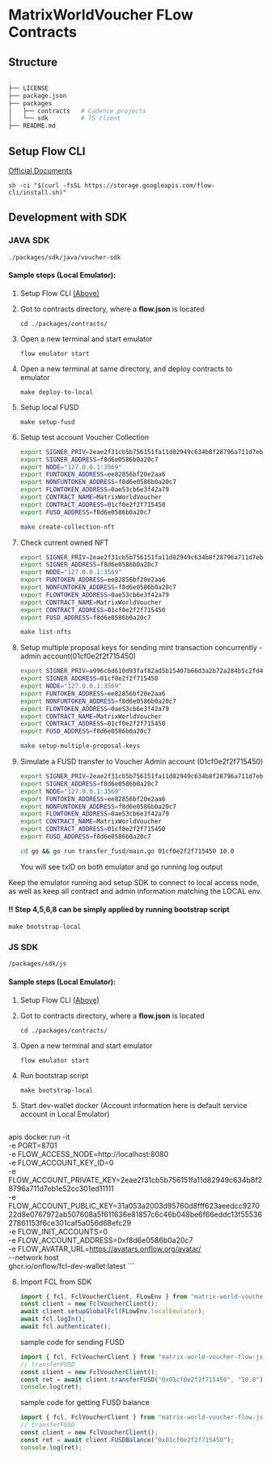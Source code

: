 # MatrixWorldVoucher FLow Contracts

## Structure
```bash
.
├── LICENSE
├── package.json
├── packages
│   ├── contracts   # Cadence projects
│   └── sdk         # TS client
├── README.md
```
## Setup Flow CLI
[Official Documents](https://docs.onflow.org/flow-cli/install/)
```
sh -ci "$(curl -fsSL https://storage.googleapis.com/flow-cli/install.sh)"
```
## Development with SDK

### JAVA SDK

`./packages/sdk/java/voucher-sdk`

#### Sample steps (Local Emulator):
1. Setup Flow CLI [(Above)](#setup-flow-cli)
2. Got to contracts directory, where a **flow.json** is located
    
    `cd ./packages/contracts/`

3. Open a new terminal and start emulator

    `flow emulator start`

4. Open a new terminal at same directory, and deploy contracts to emulator 

    `make deploy-to-local`

5. Setup local FUSD

    `make setup-fusd`

6. Setup test account Voucher Collection

    ```bash
    export SIGNER_PRIV=2eae2f31cb5b756151fa11d82949c634b8f28796a711d7eb1e52cc301ed11111
    export SIGNER_ADDRESS=f8d6e0586b0a20c7
    export NODE="127.0.0.1:3569"
    export FUNTOKEN_ADDRESS=ee82856bf20e2aa6
    export NONFUNTOKEN_ADDRESS=f8d6e0586b0a20c7
    export FLOWTOKEN_ADDRESS=0ae53cb6e3f42a79
    export CONTRACT_NAME=MatrixWorldVoucher
    export CONTRACT_ADDRESS=01cf0e2f2f715450
    export FUSD_ADDRESS=f8d6e0586b0a20c7

    make create-collection-nft
    ```

7. Check current owned NFT 

    ```bash
    export SIGNER_PRIV=2eae2f31cb5b756151fa11d82949c634b8f28796a711d7eb1e52cc301ed11111
    export SIGNER_ADDRESS=f8d6e0586b0a20c7
    export NODE="127.0.0.1:3569"
    export FUNTOKEN_ADDRESS=ee82856bf20e2aa6
    export NONFUNTOKEN_ADDRESS=f8d6e0586b0a20c7
    export FLOWTOKEN_ADDRESS=0ae53cb6e3f42a79
    export CONTRACT_NAME=MatrixWorldVoucher
    export CONTRACT_ADDRESS=01cf0e2f2f715450
    export FUSD_ADDRESS=f8d6e0586b0a20c7

    make list-nfts 
    ```

8. Setup multiple proposal keys for sending mint transaction concurrently - admin account(01cf0e2f2f715450)

    ```bash
    export SIGNER_PRIV=a996c6d610d93faf82ad5b15407b66d3a2b72a284b5c2fd4097b5a3e735a79e1
    export SIGNER_ADDRESS=01cf0e2f2f715450
    export NODE="127.0.0.1:3569"
    export FUNTOKEN_ADDRESS=ee82856bf20e2aa6
    export NONFUNTOKEN_ADDRESS=f8d6e0586b0a20c7
    export FLOWTOKEN_ADDRESS=0ae53cb6e3f42a79
    export CONTRACT_NAME=MatrixWorldVoucher
    export CONTRACT_ADDRESS=01cf0e2f2f715450
    export FUSD_ADDRESS=f8d6e0586b0a20c7

    make setup-multiple-proposal-keys
    ```

9. Simulate a FUSD transfer to Voucher Admin account (01cf0e2f2f715450)

    ```bash
    export SIGNER_PRIV=2eae2f31cb5b756151fa11d82949c634b8f28796a711d7eb1e52cc301ed11111
    export SIGNER_ADDRESS=f8d6e0586b0a20c7
    export NODE="127.0.0.1:3569"
    export FUNTOKEN_ADDRESS=ee82856bf20e2aa6
    export NONFUNTOKEN_ADDRESS=f8d6e0586b0a20c7
    export FLOWTOKEN_ADDRESS=0ae53cb6e3f42a79
    export CONTRACT_NAME=MatrixWorldVoucher
    export CONTRACT_ADDRESS=01cf0e2f2f715450
    export FUSD_ADDRESS=f8d6e0586b0a20c7

    cd go && go run transfer_fusd/main.go 01cf0e2f2f715450 10.0
    ```

    You will see txID on both emulator and go running log output

Keep the emulator running and setup SDK to connect to local access node, as well as keep all contract and admin information matching the LOCAL env.

#### !! Step 4,5,6,8 can be simply applied by running bootstrap script
`make bootstrap-local`

### JS SDK

`/packages/sdk/js`

#### Sample steps (Local Emulator):
1. Setup Flow CLI [(Above)](#setup-flow-cli)
2. Got to contracts directory, where a **flow.json** is located
    
    `cd ./packages/contracts/`

3. Open a new terminal and start emulator

    `flow emulator start`

4. Run bootstrap script 

    `make bootstrap-local`

5. Start dev-wallet docker (Account information here is default service account in Local Emulator)

    ```bash
 apis    docker run -it \
        -e PORT=8701 \
        -e FLOW_ACCESS_NODE=http://localhost:8080 \
        -e FLOW_ACCOUNT_KEY_ID=0 \
        -e FLOW_ACCOUNT_PRIVATE_KEY=2eae2f31cb5b756151fa11d82949c634b8f28796a711d7eb1e52cc301ed11111 \
        -e FLOW_ACCOUNT_PUBLIC_KEY=31a053a2003d95760d8fff623aeedcc927022d8e0767972ab507608a5f611636e81857c6c46b048be6f66eddc13f5553627861153f6ce301caf5a056d68efc29 \
        -e FLOW_INIT_ACCOUNTS=0 \
        -e FLOW_ACCOUNT_ADDRESS=0xf8d6e0586b0a20c7 \
        -e FLOW_AVATAR_URL=https://avatars.onflow.org/avatar/ \
        --network host \
        ghcr.io/onflow/fcl-dev-wallet:latest 
    ```

6. Import FCL from SDK

    ```typescript
    import { fcl, FclVoucherClient, FLowEnv } from "matrix-world-voucher-flow-js-sdk/dist";
    const client = new FclVoucherClient();
    await client.setupGlobalFcl(FLowEnv.localEmulator);
    await fcl.logIn();
    await fcl.authenticate();
    ```

    sample code for sending FUSD
    ```typescript
    import { fcl, FclVoucherClient } from "matrix-world-voucher-flow-js-sdk/dist";
    // transferFUSD
    const client = new FclVoucherClient();
    const ret = await client.transferFUSD("0x01cf0e2f2f715450", "10.0");
    console.log(ret);
    ```

    sample code for getting FUSD balance
    ```typescript
    import { fcl, FclVoucherClient } from "matrix-world-voucher-flow-js-sdk/dist";
    // transferFUSD
    const client = new FclVoucherClient();
    const ret = await client.FUSDBalance("0x01cf0e2f2f715450");
    console.log(ret);
    ```
